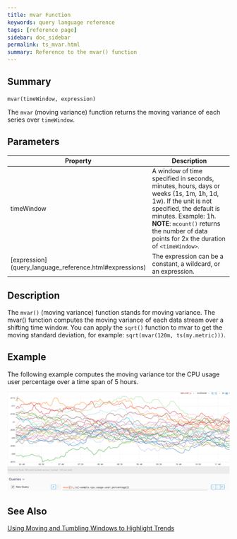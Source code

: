 ```yaml
---
title: mvar Function
keywords: query language reference
tags: [reference page]
sidebar: doc_sidebar
permalink: ts_mvar.html
summary: Reference to the mvar() function
---
```


## Summary

```
mvar(timeWindow, expression)
```
The `mvar` (moving variance) function returns the moving variance of each series over `timeWindow`.

## Parameters

<table>
<tbody>
<thead>
<tr><th width="20%">Property</th><th width="80%">Description</th></tr>
</thead>
<tr>
<td>timeWindow</td>
<td>A window of time specified in seconds, minutes, hours, days or weeks (1s, 1m, 1h, 1d, 1w). If the unit is not specified, the default is minutes. Example: 1h.
<div><strong>NOTE</strong>: <code>mcount()</code> returns the number of data points for 2x the duration of <code>&lt;timeWindow&gt;</code>.</div></td></tr>
<tr>
<td markdown="span"> [expression](query_language_reference.html#expressions)</td>
<td>The expression can be a constant, a wildcard, or an expression. </td>
</tr>
</tbody>
</table>

## Description

The `mvar()` (moving variance) function stands for moving variance. The mvar() function computes the moving variance of each data stream over a shifting time window. You can apply the `sqrt()` function to mvar to get the moving standard deviation, for example: `sqrt(mvar(120m, ts(my.metric)))`.

## Example

The following example computes the moving variance tor the CPU usage user percentage  over a time span of 5 hours.

![mvar simple](images/ts_mvar_simple.png)

## See Also

[Using Moving and Tumbling Windows to Highlight Trends](https://docs.wavefront.com/query_language_windows_trends.html)
